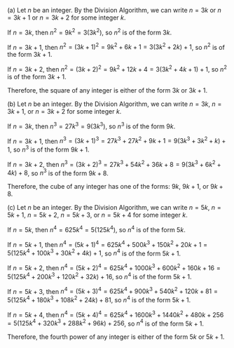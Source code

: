  (a) Let $n$ be an integer. By the Division Algorithm, we can write $n = 3k$ or $n = 3k + 1$ or $n = 3k + 2$ for some integer $k$.

If $n = 3k$, then $n^2 = 9k^2 = 3(3k^2)$, so $n^2$ is of the form $3k$.

If $n = 3k + 1$, then $n^2 = (3k + 1)^2 = 9k^2 + 6k + 1 = 3(3k^2 + 2k) + 1$, so $n^2$ is of the form $3k + 1$.

If $n = 3k + 2$, then $n^2 = (3k + 2)^2 = 9k^2 + 12k + 4 = 3(3k^2 + 4k + 1) + 1$, so $n^2$ is of the form $3k + 1$.

Therefore, the square of any integer is either of the form $3k$ or $3k + 1$.

(b) Let $n$ be an integer. By the Division Algorithm, we can write $n = 3k$, $n = 3k + 1$, or $n = 3k + 2$ for some integer $k$.

If $n = 3k$, then $n^3 = 27k^3 = 9(3k^3)$, so $n^3$ is of the form $9k$.

If $n = 3k + 1$, then $n^3 = (3k + 1)^3 = 27k^3 + 27k^2 + 9k + 1 = 9(3k^3 + 3k^2 + k) + 1$, so $n^3$ is of the form $9k + 1$.

If $n = 3k + 2$, then $n^3 = (3k + 2)^3 = 27k^3 + 54k^2 + 36k + 8 = 9(3k^3 + 6k^2 + 4k) + 8$, so $n^3$ is of the form $9k + 8$.

Therefore, the cube of any integer has one of the forms: $9k$, $9k + 1$, or $9k + 8$.

(c) Let $n$ be an integer. By the Division Algorithm, we can write $n = 5k$, $n = 5k + 1$, $n = 5k + 2$, $n = 5k + 3$, or $n = 5k + 4$ for some integer $k$.

If $n = 5k$, then $n^4 = 625k^4 = 5(125k^4)$, so $n^4$ is of the form $5k$.

If $n = 5k + 1$, then $n^4 = (5k + 1)^4 = 625k^4 + 500k^3 + 150k^2 + 20k + 1 = 5(125k^4 + 100k^3 + 30k^2 + 4k) + 1$, so $n^4$ is of the form $5k + 1$.

If $n = 5k + 2$, then $n^4 = (5k + 2)^4 = 625k^4 + 1000k^3 + 600k^2 + 160k + 16 = 5(125k^4 + 200k^3 + 120k^2 + 32k) + 16$, so $n^4$ is of the form $5k + 1$.

If $n = 5k + 3$, then $n^4 = (5k + 3)^4 = 625k^4 + 900k^3 + 540k^2 + 120k + 81 = 5(125k^4 + 180k^3 + 108k^2 + 24k) + 81$, so $n^4$ is of the form $5k + 1$.

If $n = 5k + 4$, then $n^4 = (5k + 4)^4 = 625k^4 + 1600k^3 + 1440k^2 + 480k + 256 = 5(125k^4 + 320k^3 + 288k^2 + 96k) + 256$, so $n^4$ is of the form $5k + 1$.

Therefore, the fourth power of any integer is either of the form $5k$ or $5k + 1$.